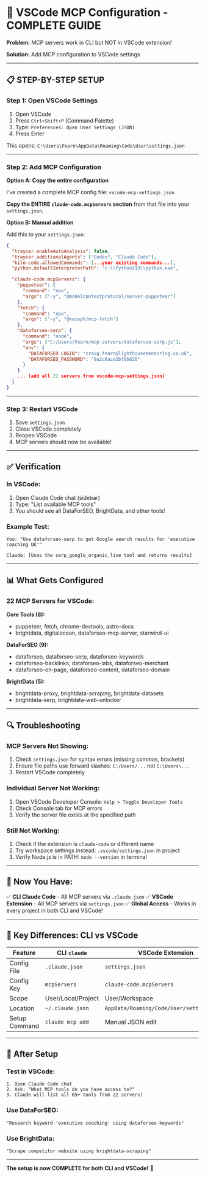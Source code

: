 # 🔧 VSCode MCP Configuration - COMPLETE GUIDE

**Problem:** MCP servers work in CLI but NOT in VSCode extension!

**Solution:** Add MCP configuration to VSCode settings

---

## 📋 **STEP-BY-STEP SETUP**

### **Step 1: Open VSCode Settings**

1. Open VSCode
2. Press `Ctrl+Shift+P` (Command Palette)
3. Type: `Preferences: Open User Settings (JSON)`
4. Press Enter

This opens: `C:\Users\Fearn\AppData\Roaming\Code\User\settings.json`

---

### **Step 2: Add MCP Configuration**

**Option A: Copy the entire configuration**

I've created a complete MCP config file: `vscode-mcp-settings.json`

**Copy the ENTIRE `claude-code.mcpServers` section** from that file into your `settings.json`.

**Option B: Manual addition**

Add this to your `settings.json`:

```json
{
  "traycer.enableAutoAnalysis": false,
  "traycer.additionalAgents": ["Codex", "Claude Code"],
  "kilo-code.allowedCommands": [...your existing commands...],
  "python.defaultInterpreterPath": "c:\\Python313\\python.exe",

  "claude-code.mcpServers": {
    "puppeteer": {
      "command": "npx",
      "args": ["-y", "@modelcontextprotocol/server-puppeteer"]
    },
    "fetch": {
      "command": "npx",
      "args": ["-y", "@kazuph/mcp-fetch"]
    },
    "dataforseo-serp": {
      "command": "node",
      "args": ["C:/Users/Fearn/mcp-servers/dataforseo-serp.js"],
      "env": {
        "DATAFORSEO_LOGIN": "craig.fearn@lighthousementoring.co.uk",
        "DATAFORSEO_PASSWORD": "9a2c6ace2bf8b626"
      }
    }
    ... (add all 22 servers from vscode-mcp-settings.json)
  }
}
```

---

### **Step 3: Restart VSCode**

1. Save `settings.json`
2. Close VSCode completely
3. Reopen VSCode
4. MCP servers should now be available!

---

## ✅ **Verification**

### **In VSCode:**
1. Open Claude Code chat (sidebar)
2. Type: "List available MCP tools"
3. You should see all DataForSEO, BrightData, and other tools!

### **Example Test:**
```
You: "Use dataforseo-serp to get Google search results for 'executive coaching UK'"

Claude: [Uses the serp_google_organic_live tool and returns results]
```

---

## 📊 **What Gets Configured**

### **22 MCP Servers for VSCode:**

**Core Tools (8):**
- puppeteer, fetch, chrome-devtools, astro-docs
- brightdata, digitalocean, dataforseo-mcp-server, starwind-ui

**DataForSEO (9):**
- dataforseo, dataforseo-serp, dataforseo-keywords
- dataforseo-backlinks, dataforseo-labs, dataforseo-merchant
- dataforseo-on-page, dataforseo-content, dataforseo-domain

**BrightData (5):**
- brightdata-proxy, brightdata-scraping, brightdata-datasets
- brightdata-serp, brightdata-web-unlocker

---

## 🔍 **Troubleshooting**

### **MCP Servers Not Showing:**
1. Check `settings.json` for syntax errors (missing commas, brackets)
2. Ensure file paths use forward slashes: `C:/Users/...` not `C:\Users\...`
3. Restart VSCode completely

### **Individual Server Not Working:**
1. Open VSCode Developer Console: `Help > Toggle Developer Tools`
2. Check Console tab for MCP errors
3. Verify the server file exists at the specified path

### **Still Not Working:**
1. Check if the extension is `claude-code` or different name
2. Try workspace settings instead: `.vscode/settings.json` in project
3. Verify Node.js is in PATH: `node --version` in terminal

---

## 🎯 **Now You Have:**

✅ **CLI Claude Code** - All MCP servers via `.claude.json`
✅ **VSCode Extension** - All MCP servers via `settings.json`
✅ **Global Access** - Works in every project in both CLI and VSCode!

---

## 📝 **Key Differences: CLI vs VSCode**

| Feature | CLI `claude` | VSCode Extension |
|---------|-------------|------------------|
| Config File | `.claude.json` | `settings.json` |
| Config Key | `mcpServers` | `claude-code.mcpServers` |
| Scope | User/Local/Project | User/Workspace |
| Location | `~/.claude.json` | `AppData/Roaming/Code/User/settings.json` |
| Setup Command | `claude mcp add` | Manual JSON edit |

---

## 🚀 **After Setup**

### **Test in VSCode:**
```
1. Open Claude Code chat
2. Ask: "What MCP tools do you have access to?"
3. Claude will list all 65+ tools from 22 servers!
```

### **Use DataForSEO:**
```
"Research keyword 'executive coaching' using dataforseo-keywords"
```

### **Use BrightData:**
```
"Scrape competitor website using brightdata-scraping"
```

---

**The setup is now COMPLETE for both CLI and VSCode!** 🎉
